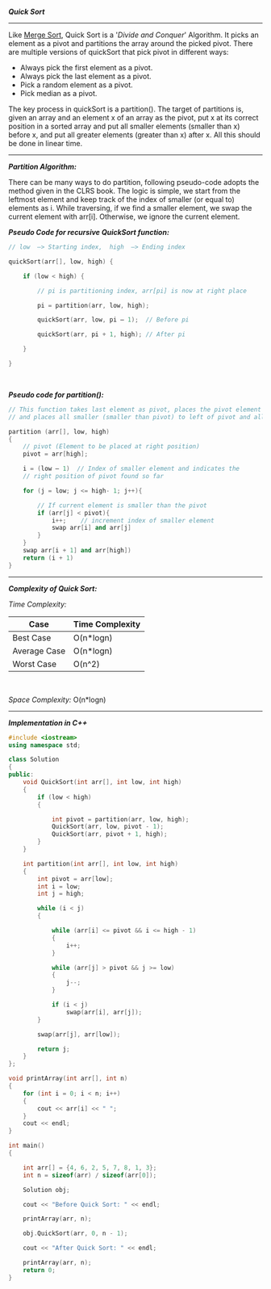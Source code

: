 ***Quick Sort***

<hr>

Like [Merge Sort](https://github.com/HimeshKohad/Sorting_Algos/blob/main/Algorithms/MergeSort.md), Quick Sort is a '_Divide and Conquer_' Algorithm. 
It picks an element as a pivot and partitions the array around the picked pivot.
There are multiple versions of quickSort that pick pivot in different ways:

- Always pick the first element as a pivot.
- Always pick the last element as a pivot.
- Pick a random element as a pivot.
- Pick median as a pivot.

The key process in quickSort is a partition(). 
The target of partitions is, given an array and an element x of an array as the pivot, put x at its correct position in a sorted array and put all smaller elements (smaller than x) before x, and put all greater elements (greater than x) after x. 
All this should be done in linear time.

<hr>

***Partition Algorithm:***

There can be many ways to do partition, following pseudo-code adopts the method given in the CLRS book. 
The logic is simple, we start from the leftmost element and keep track of the index of smaller (or equal to) elements as i. 
While traversing, if we find a smaller element, we swap the current element with arr[i]. 
Otherwise, we ignore the current element. 

***Pseudo Code for recursive QuickSort function:***

```cpp
// low  –> Starting index,  high  –> Ending index 

quickSort(arr[], low, high) {

    if (low < high) {

        // pi is partitioning index, arr[pi] is now at right place 

        pi = partition(arr, low, high);

        quickSort(arr, low, pi – 1);  // Before pi

        quickSort(arr, pi + 1, high); // After pi

    }

}
```

<br>

***Pseudo code for partition():*** 

```cpp
// This function takes last element as pivot, places the pivot element at its correct position in sorted array, 
// and places all smaller (smaller than pivot) to left of pivot and all greater elements to right of pivot 

partition (arr[], low, high)
{
    // pivot (Element to be placed at right position)
    pivot = arr[high];  

    i = (low – 1)  // Index of smaller element and indicates the 
    // right position of pivot found so far

    for (j = low; j <= high- 1; j++){

        // If current element is smaller than the pivot
        if (arr[j] < pivot){
            i++;    // increment index of smaller element
            swap arr[i] and arr[j]
        }
    }
    swap arr[i + 1] and arr[high])
    return (i + 1)
}
```

<hr>

***Complexity of Quick Sort:***

_Time Complexity:_

| Case | Time Complexity |
|------|------|
|Best Case|O(n*logn)|
|Average Case|O(n*logn)|
|Worst Case|O(n^2)|

<br>

_Space Complexity:_ O(n*logn)


<hr>

***Implementation in C++***

```cpp
#include <iostream>
using namespace std;

class Solution
{
public:
    void QuickSort(int arr[], int low, int high)
    {
        if (low < high)
        {

            int pivot = partition(arr, low, high);
            QuickSort(arr, low, pivot - 1);
            QuickSort(arr, pivot + 1, high);
        }
    }

    int partition(int arr[], int low, int high)
    {
        int pivot = arr[low];
        int i = low;
        int j = high;

        while (i < j)
        {

            while (arr[i] <= pivot && i <= high - 1)
            {
                i++;
            }

            while (arr[j] > pivot && j >= low)
            {
                j--;
            }

            if (i < j)
                swap(arr[i], arr[j]);
        }

        swap(arr[j], arr[low]);

        return j;
    }
};

void printArray(int arr[], int n)
{
    for (int i = 0; i < n; i++)
    {
        cout << arr[i] << " ";
    }
    cout << endl;
}

int main()
{

    int arr[] = {4, 6, 2, 5, 7, 8, 1, 3};
    int n = sizeof(arr) / sizeof(arr[0]);

    Solution obj;

    cout << "Before Quick Sort: " << endl;

    printArray(arr, n);

    obj.QuickSort(arr, 0, n - 1);

    cout << "After Quick Sort: " << endl;

    printArray(arr, n);
    return 0;
}
```
